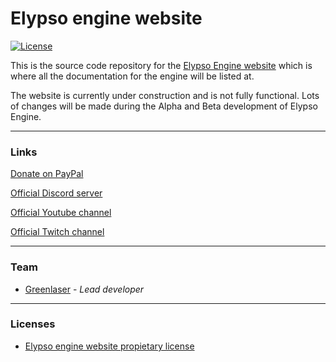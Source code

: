 # Elypso engine website

[![License](https://img.shields.io/badge/license-Proprietary-blue)](LICENSE.md)

This is the source code repository for the [Elypso Engine website](https://elypsoengine.com) which is where all the documentation for the engine will be listed at. 

The website is currently under construction and is not fully functional. Lots of changes will be made during the Alpha and Beta development of Elypso Engine.

---

### Links

[Donate on PayPal](https://www.paypal.com/donate/?hosted_button_id=QWG8SAYX5TTP6)

[Official Discord server](https://discord.gg/jkvasmTND5)

[Official Youtube channel](https://youtube.com/greenlaser)

[Official Twitch channel](https://www.twitch.tv/greenlaseer)

---

### Team

* [Greenlaser](https://github.com/greeenlaser) - *Lead developer*

---

### Licenses

* [Elypso engine website propietary license](LICENSE.md)
